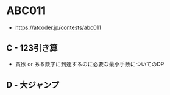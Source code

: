# ABC011
* https://atcoder.jp/contests/abc011


## C - 123引き算
* 貪欲 or ある数字に到達するのに必要な最小手数についてのDP


## D - 大ジャンプ
